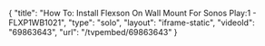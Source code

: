 {
    "title": "How To: Install Flexson On Wall Mount For Sonos Play:1 - FLXP1WB1021",
    "type": "solo",
    "layout": "iframe-static",
    "videoId": "69863643",
    "url": "\/tvpembed\/69863643"
}